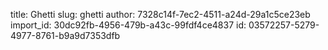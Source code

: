 title: Ghetti
slug: ghetti
author: 7328c14f-7ec2-4511-a24d-29a1c5ce23eb
import_id: 30dc92fb-4956-479b-a43c-99fdf4ce4837
id: 03572257-5279-4977-8761-b9a9d7353dfb
